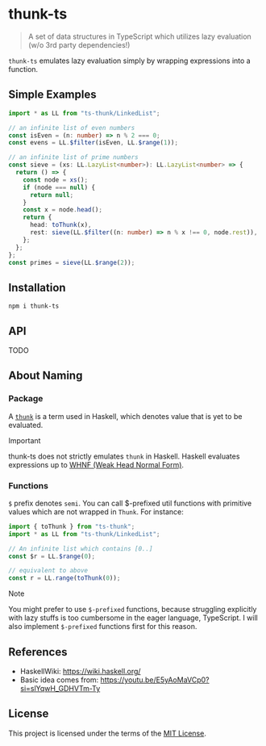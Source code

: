 # thunk-ts

> A set of data structures in TypeScript which utilizes lazy evaluation (w/o 3rd party dependencies!)

`thunk-ts` emulates lazy evaluation simply by wrapping expressions into a function.

## Simple Examples

```ts
import * as LL from "ts-thunk/LinkedList";

// an infinite list of even numbers
const isEven = (n: number) => n % 2 === 0;
const evens = LL.$filter(isEven, LL.$range(1));

// an infinite list of prime numbers
const sieve = (xs: LL.LazyList<number>): LL.LazyList<number> => {
  return () => {
    const node = xs();
    if (node === null) {
      return null;
    }
    const x = node.head();
    return {
      head: toThunk(x),
      rest: sieve(LL.$filter((n: number) => n % x !== 0, node.rest)),
    };
  };
};
const primes = sieve(LL.$range(2));
```

## Installation

```console
npm i thunk-ts
```

## API

TODO

## About Naming

### Package

A [`thunk`](https://wiki.haskell.org/Thunk) is a term used in Haskell, which denotes value that is yet to be evaluated.

> [!IMPORTANT]
> thunk-ts does not strictly emulates `thunk` in Haskell. Haskell evaluates expressions up to [WHNF (Weak Head Normal Form)](https://wiki.haskell.org/Weak_head_normal_form).

### Functions

`$` prefix denotes `semi`. You can call $-prefixed util functions with primitive values which are not wrapped in `Thunk`. For instance:

```ts
import { toThunk } from "ts-thunk";
import * as LL from "ts-thunk/LinkedList";

// An infinite list which contains [0..]
const $r = LL.$range(0);

// equivalent to above
const r = LL.range(toThunk(0));
```

> [!NOTE]
> You might prefer to use `$-prefixed` functions, because struggling explicitly with lazy stuffs is too cumbersome in the eager language, TypeScript. I will also implement `$-prefixed` functions first for this reason.

## References

- HaskellWiki: https://wiki.haskell.org/
- Basic idea comes from: https://youtu.be/E5yAoMaVCp0?si=slYqwH_GDHVTm-Ty

## License

This project is licensed under the terms of the [MIT License](LICENSE).

